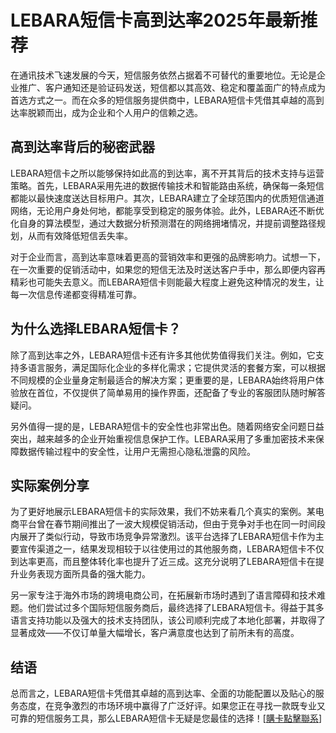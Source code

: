 # LEBARA短信卡高到达率2025年最新推荐

在通讯技术飞速发展的今天，短信服务依然占据着不可替代的重要地位。无论是企业推广、客户通知还是验证码发送，短信都以其高效、稳定和覆盖面广的特点成为首选方式之一。而在众多的短信服务提供商中，LEBARA短信卡凭借其卓越的高到达率脱颖而出，成为企业和个人用户的信赖之选。

## 高到达率背后的秘密武器

LEBARA短信卡之所以能够保持如此高的到达率，离不开其背后的技术支持与运营策略。首先，LEBARA采用先进的数据传输技术和智能路由系统，确保每一条短信都能以最快速度送达目标用户。其次，LEBARA建立了全球范围内的优质短信通道网络，无论用户身处何地，都能享受到稳定的服务体验。此外，LEBARA还不断优化自身的算法模型，通过大数据分析预测潜在的网络拥堵情况，并提前调整路径规划，从而有效降低短信丢失率。

对于企业而言，高到达率意味着更高的营销效率和更强的品牌影响力。试想一下，在一次重要的促销活动中，如果您的短信无法及时送达客户手中，那么即便内容再精彩也可能失去意义。而LEBARA短信卡则能最大程度上避免这种情况的发生，让每一次信息传递都变得精准可靠。

## 为什么选择LEBARA短信卡？

除了高到达率之外，LEBARA短信卡还有许多其他优势值得我们关注。例如，它支持多语言服务，满足国际化企业的多样化需求；它提供灵活的套餐方案，可以根据不同规模的企业量身定制最适合的解决方案；更重要的是，LEBARA始终将用户体验放在首位，不仅提供了简单易用的操作界面，还配备了专业的客服团队随时解答疑问。

另外值得一提的是，LEBARA短信卡的安全性也非常出色。随着网络安全问题日益突出，越来越多的企业开始重视信息保护工作。LEBARA采用了多重加密技术来保障数据传输过程中的安全性，让用户无需担心隐私泄露的风险。

## 实际案例分享

为了更好地展示LEBARA短信卡的实际效果，我们不妨来看几个真实的案例。某电商平台曾在春节期间推出了一波大规模促销活动，但由于竞争对手也在同一时间段内展开了类似行动，导致市场竞争异常激烈。该平台选择了LEBARA短信卡作为主要宣传渠道之一，结果发现相较于以往使用过的其他服务商，LEBARA短信卡不仅到达率更高，而且整体转化率也提升了近三成。这充分说明了LEBARA短信卡在提升业务表现方面所具备的强大能力。

另一家专注于海外市场的跨境电商公司，在拓展新市场时遇到了语言障碍和技术难题。他们尝试过多个国际短信服务商后，最终选择了LEBARA短信卡。得益于其多语言支持功能以及强大的技术支持团队，该公司顺利完成了本地化部署，并取得了显著成效——不仅订单量大幅增长，客户满意度也达到了前所未有的高度。

## 结语

总而言之，LEBARA短信卡凭借其卓越的高到达率、全面的功能配置以及贴心的服务态度，在竞争激烈的市场环境中赢得了广泛好评。如果您正在寻找一款既专业又可靠的短信服务工具，那么LEBARA短信卡无疑是您最佳的选择！[[購卡點擊聯系](https://t.me/s/SXDXQF)]